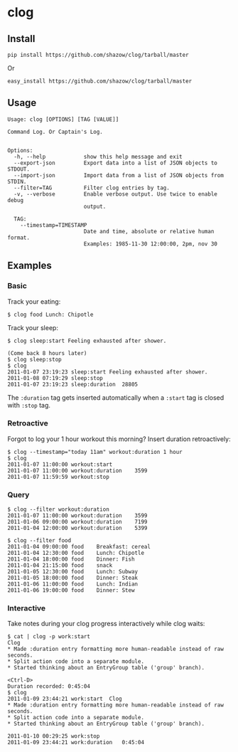 # clog

## Install

    pip install https://github.com/shazow/clog/tarball/master

Or

    easy_install https://github.com/shazow/clog/tarball/master


## Usage

    Usage: clog [OPTIONS] [TAG [VALUE]]

    Command Log. Or Captain's Log.


    Options:
      -h, --help            show this help message and exit
      --export-json         Export data into a list of JSON objects to STDOUT.
      --import-json         Import data from a list of JSON objects from STDIN.
      --filter=TAG          Filter clog entries by tag.
      -v, --verbose         Enable verbose output. Use twice to enable debug
                            output.

      TAG:
        --timestamp=TIMESTAMP
                            Date and time, absolute or relative human format.
                            Examples: 1985-11-30 12:00:00, 2pm, nov 30

## Examples

### Basic

Track your eating:

    $ clog food Lunch: Chipotle

Track your sleep:

    $ clog sleep:start Feeling exhausted after shower.

    (Come back 8 hours later)
    $ clog sleep:stop
    $ clog
    2011-01-07 23:19:23	sleep:start	Feeling exhausted after shower.
    2011-01-08 07:19:29	sleep:stop	
    2011-01-07 23:19:23	sleep:duration	28805

The `:duration` tag gets inserted automatically when a `:start` tag is closed with `:stop` tag.

### Retroactive

Forgot to log your 1 hour workout this morning? Insert duration retroactively:

    $ clog --timestamp="today 11am" workout:duration 1 hour
    $ clog
    2011-01-07 11:00:00	workout:start	
    2011-01-07 11:00:00	workout:duration	3599
    2011-01-07 11:59:59	workout:stop

### Query

    $ clog --filter workout:duration
    2011-01-07 11:00:00	workout:duration	3599
    2011-01-06 09:00:00	workout:duration	7199
    2011-01-04 12:00:00	workout:duration	5399

    $ clog --filter food
    2011-01-04 09:00:00	food	Breakfast: cereal
    2011-01-04 12:30:00	food	Lunch: Chipotle
    2011-01-04 18:00:00	food	Dinner: Fish
    2011-01-04 21:15:00	food	snack
    2011-01-05 12:30:00	food	Lunch: Subway
    2011-01-05 18:00:00	food	Dinner: Steak
    2011-01-06 11:00:00	food	Lunch: Indian
    2011-01-06 19:00:00	food	Dinner: Stew

### Interactive

Take notes during your clog progress interactively while clog waits:

    $ cat | clog -p work:start
    Clog
    * Made :duration entry formatting more human-readable instead of raw seconds.
    * Split action code into a separate module.
    * Started thinking about an EntryGroup table ('group' branch).

    <Ctrl-D>
    Duration recorded: 0:45:04
    $ clog
    2011-01-09 23:44:21	work:start	Clog
    * Made :duration entry formatting more human-readable instead of raw seconds.
    * Split action code into a separate module.
    * Started thinking about an EntryGroup table ('group' branch).

    2011-01-10 00:29:25	work:stop	
    2011-01-09 23:44:21	work:duration	0:45:04
